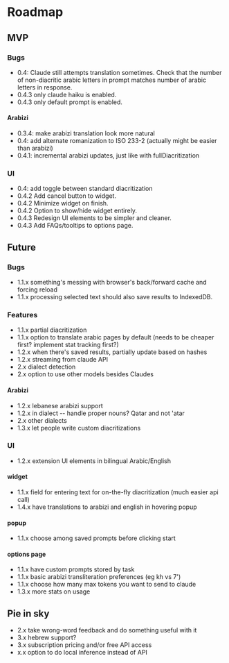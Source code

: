 # Roadmap

## MVP

### Bugs

- 0.4: Claude still attempts translation sometimes. Check that the number of non-diacritic arabic letters in prompt matches number of arabic letters in response.
- 0.4.3 only claude haiku is enabled.
- 0.4.3 only default prompt is enabled.

#### Arabizi

- 0.3.4: make arabizi translation look more natural
- 0.4: add alternate romanization to ISO 233-2 (actually might be easier than arabizi)
- 0.4.1: incremental arabizi updates, just like with fullDiacritization

### UI

- 0.4: add toggle between standard diacritization
- 0.4.2 Add cancel button to widget.
- 0.4.2 Minimize widget on finish.
- 0.4.2 Option to show/hide widget entirely.
- 0.4.3 Redesign UI elements to be simpler and cleaner.
- 0.4.3 Add FAQs/tooltips to options page.

## Future

### Bugs

- 1.1.x something's messing with browser's back/forward cache and forcing reload 
- 1.1.x processing selected text should also save results to IndexedDB.

### Features

- 1.1.x partial diacritization
- 1.1.x option to translate arabic pages by default (needs to be cheaper first? implement stat tracking first?)
- 1.2.x when there's saved results, partially update based on hashes
- 1.2.x streaming from claude API
- 2.x dialect detection
- 2.x option to use other models besides Claudes

#### Arabizi

- 1.2.x lebanese arabizi support
- 1.2.x in dialect -- handle proper nouns? Qatar and not 'atar
- 2.x other dialects
- 1.3.x let people write custom diacritizations

### UI

- 1.2.x extension UI elements in bilingual Arabic/English 

#### widget

- 1.1.x field for entering text for on-the-fly diacritization (much easier api call)
- 1.4.x have translations to arabizi and english in hovering popup

#### popup

- 1.1.x choose among saved prompts before clicking start

#### options page

- 1.1.x have custom prompts stored by task
- 1.1.x basic arabizi transliteration preferences (eg kh vs 7')
- 1.1.x choose how many max tokens you want to send to claude
- 1.3.x more stats on usage


## Pie in sky

- 2.x take wrong-word feedback and do something useful with it
- 3.x hebrew support?
- 3.x subscription pricing and/or free API access
- x.x option to do local inference instead of API